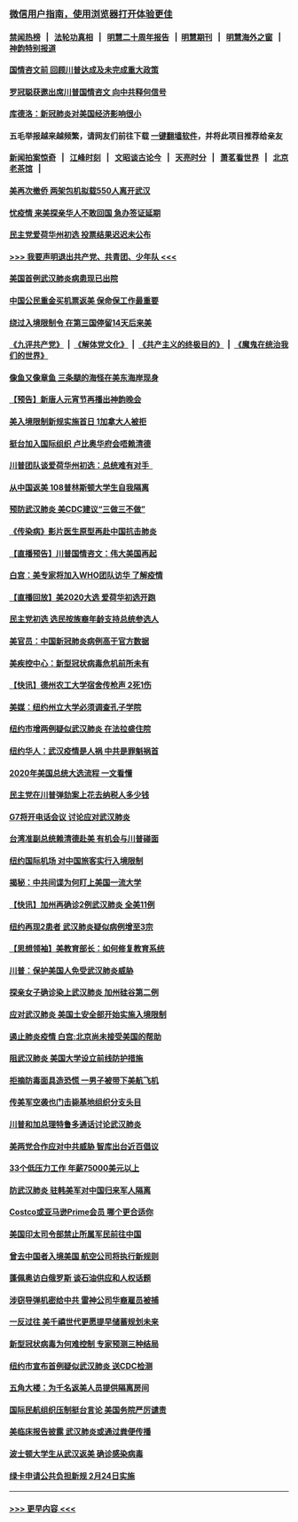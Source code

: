 ### [微信用户指南，使用浏览器打开体验更佳](https://github.com/gfw-breaker/banned-news1/blob/master/indexes/wechat-guide.md?t=0)
#### [禁闻热榜](热点新闻.md?t=0)  &nbsp;&nbsp;|&nbsp;&nbsp; [法轮功真相](https://github.com/gfw-breaker/truth/blob/master/README.md?t=0) &nbsp;&nbsp;|&nbsp;&nbsp; [明慧二十周年报告](https://github.com/gfw-breaker/mh-reports/blob/master/README.md?t=0) &nbsp;&nbsp;|&nbsp;&nbsp;[明慧期刊](https://github.com/gfw-breaker/mh-qikan) &nbsp;&nbsp;|&nbsp;&nbsp; [明慧海外之窗](https://github.com/gfw-breaker/mh-news/blob/master/README.md?t=0) &nbsp;&nbsp;|&nbsp;&nbsp; [神韵特别报道](https://github.com/gfw-breaker/mh-news/blob/master/shenyun.md?t=0)
#### [国情咨文前 回顾川普达成及未完成重大政策](../pages/nsc412/n11844581.md?t=02050311) 
#### [罗冠聪获邀出席川普国情咨文 向中共释何信号](../pages/nsc412/n11844355.md?t=02050311) 
#### [库德洛：新冠肺炎对美国经济影响很小](../pages/nsc412/n11844418.md?t=02050311) 
#### 五毛举报越来越频繁，请网友们前往下载 [一键翻墙软件](https://github.com/gfw-breaker/ssr-accounts)，并将此项目推荐给亲友
#### [新闻拍案惊奇](https://github.com/gfw-breaker/banned-news1/blob/master/pages/link4.md) &nbsp;&nbsp;|&nbsp;&nbsp; [江峰时刻](https://github.com/gfw-breaker/banned-news1/blob/master/pages/link4.md) &nbsp;&nbsp;|&nbsp;&nbsp; [文昭谈古论今](https://github.com/gfw-breaker/banned-news1/blob/master/pages/link4.md) &nbsp;&nbsp;|&nbsp;&nbsp; [天亮时分](https://github.com/gfw-breaker/banned-news1/blob/master/pages/link4.md) &nbsp;&nbsp;|&nbsp;&nbsp; [萧茗看世界](https://github.com/gfw-breaker/banned-news1/blob/master/pages/link4.md) &nbsp;&nbsp;|&nbsp;&nbsp; [北京老茶馆](https://github.com/gfw-breaker/banned-news1/blob/master/pages/link4.md) &nbsp;&nbsp;|&nbsp;&nbsp; 
#### [美再次撤侨 两架包机拟载550人离开武汉](../pages/nsc412/n11844407.md?t=02050311) 
#### [忧疫情 来美探亲华人不敢回国 急办签证延期](../pages/nsc412/n11843344.md?t=02050311) 
#### [民主党爱荷华州初选 投票结果迟迟未公布](../pages/nsc412/n11844207.md?t=02050311) 
#### [>>> 我要声明退出共产党、共青团、少年队 <<<](https://github.com/begood0513/goodnews/blob/master/quit/letter.md) 
#### [美国首例武汉肺炎病患现已出院](../pages/nsc412/n11842740.md?t=02050311) 
#### [中国公民重金买机票返美 保命保工作最重要](../pages/nsc412/n11843282.md?t=02050311) 
#### [绕过入境限制令  在第三国停留14天后来美](../pages/nsc412/n11843341.md?t=02050311) 
#### [《九评共产党》](https://github.com/begood0513/9ping.md/blob/master/README.md) &nbsp;|&nbsp; [《解体党文化》](../../../../jtdwh.md/blob/master/README.md)  &nbsp;|&nbsp; [《共产主义的终极目的》](../../../../gczydzjmd.md/blob/master/README.md) &nbsp;|&nbsp; [《魔鬼在统治我们的世界》](../../../../mgztzwmdsj.md/blob/master/README.md) 
#### [像鱼又像章鱼 三条腿的海怪在美东海岸现身](../pages/nsc412/n11843092.md?t=02050311) 
#### [【预告】新唐人元宵节再播出神韵晚会](../pages/nsc412/n11843192.md?t=02050311) 
#### [美入境限制新规实施首日 1加拿大人被拒](../pages/nsc412/n11843058.md?t=02050311) 
#### [挺台加入国际组织 卢比奥华府会唔赖清德](../pages/nsc412/n11843023.md?t=02050311) 
#### [川普团队谈爱荷华州初选：总统难有对手  ](../pages/nsc412/n11842867.md?t=02050311) 
#### [从中国返美 108普林斯顿大学生自我隔离](../pages/nsc412/n11842714.md?t=02050311) 
#### [预防武汉肺炎 美CDC建议“三做三不做”](../pages/nsc412/n11842700.md?t=02050311) 
#### [《传染病》影片医生原型再赴中国抗击肺炎](../pages/nsc412/n11842626.md?t=02050311) 
#### [【直播预告】川普国情咨文：伟大美国再起](../pages/nsc412/n11842079.md?t=02050311) 
#### [白宫：美专家将加入WHO团队访华 了解疫情](../pages/nsc412/n11842198.md?t=02050311) 
#### [【直播回放】美2020大选 爱荷华初选开跑](../pages/nsc412/n11841820.md?t=02050311) 
#### [民主党初选 选民按族裔年龄支持总统参选人](../pages/nsc412/n11842239.md?t=02050311) 
#### [美官员：中国新冠肺炎病例高于官方数据](../pages/nsc412/n11842452.md?t=02050311) 
#### [美疾控中心：新型冠状病毒危机前所未有](../pages/nsc412/n11842406.md?t=02050311) 
#### [【快讯】德州农工大学宿舍传枪声 2死1伤](../pages/nsc412/n11842279.md?t=02050311) 
#### [美媒：纽约州立大学必须调查孔子学院](../pages/nsc412/n11840637.md?t=02050311) 
#### [纽约市增两例疑似武汉肺炎 在法拉盛住院](../pages/nsc412/n11840625.md?t=02050311) 
#### [纽约华人：武汉疫情是人祸 中共是罪魁祸首](../pages/nsc412/n11840631.md?t=02050311) 
#### [2020年美国总统大选流程 一文看懂](../pages/nsc412/n11842056.md?t=02050311) 
#### [民主党在川普弹劾案上花去纳税人多少钱](../pages/nsc412/n11841941.md?t=02050311) 
#### [G7将开电话会议 讨论应对武汉肺炎](../pages/nsc412/n11841658.md?t=02050311) 
#### [台湾准副总统赖清德赴美 有机会与川普碰面](../pages/nsc412/n11841332.md?t=02050311) 
#### [纽约国际机场  对中国旅客实行入境限制](../pages/nsc412/n11840619.md?t=02050311) 
#### [揭秘：中共间谍为何盯上美国一流大学](../pages/nsc412/n11840270.md?t=02050311) 
#### [【快讯】加州再确诊2例武汉肺炎 全美11例](../pages/nsc412/n11840339.md?t=02050311) 
#### [纽约再现2患者 武汉肺炎疑似病例增至3宗](../pages/nsc412/n11840010.md?t=02050311) 
#### [【思想领袖】美教育部长：如何修复教育系统](../pages/nsc412/n11690865.md?t=02050311) 
#### [川普：保护美国人免受武汉肺炎威胁](../pages/nsc412/n11839718.md?t=02050311) 
#### [探亲女子确诊染上武汉肺炎 加州硅谷第二例](../pages/nsc412/n11839784.md?t=02050311) 
#### [应对武汉肺炎 美国土安全部开始实施入境限制](../pages/nsc412/n11839729.md?t=02050311) 
#### [遏止肺炎疫情 白宫:北京尚未接受美国的帮助](../pages/nsc412/n11839660.md?t=02050311) 
#### [阻武汉肺炎 美国大学设立前线防护措施](../pages/nsc412/n11839479.md?t=02050311) 
#### [拒摘防毒面具造恐慌 一男子被带下美航飞机](../pages/nsc412/n11839455.md?t=02050311) 
#### [传美军空袭也门击毙基地组织分支头目](../pages/nsc412/n11839210.md?t=02050311) 
#### [川普和加总理特鲁多通话讨论武汉肺炎](../pages/nsc412/n11839128.md?t=02050311) 
#### [美两党合作应对中共威胁 智库出台近百倡议](../pages/nsc412/n11838437.md?t=02050311) 
#### [33个低压力工作 年薪75000美元以上](../pages/nsc412/n11834441.md?t=02050311) 
#### [防武汉肺炎 驻韩美军对中国归来军人隔离](../pages/nsc412/n11838970.md?t=02050311) 
#### [Costco或亚马逊Prime会员 哪个更合适你](../pages/nsc412/n11834459.md?t=02050311) 
#### [美国印太司令部禁止所属军民前往中国](../pages/nsc412/n11838418.md?t=02050311) 
#### [曾去中国者入境美国 航空公司将执行新规则](../pages/nsc412/n11838375.md?t=02050311) 
#### [蓬佩奥访白俄罗斯 谈石油供应和人权话题](../pages/nsc412/n11838242.md?t=02050311) 
#### [涉窃导弹机密给中共 雷神公司华裔雇员被捕](../pages/nsc412/n11838129.md?t=02050311) 
#### [一反过往 美千禧世代更愿提早储蓄规划未来](../pages/nsc412/n11837601.md?t=02050311) 
#### [新型冠状病毒为何难控制 专家预测三种结局](../pages/nsc412/n11838002.md?t=02050311) 
#### [纽约市宣布首例疑似武汉肺炎 送CDC检测](../pages/nsc412/n11837852.md?t=02050311) 
#### [五角大楼：为千名返美人员提供隔离房间](../pages/nsc412/n11837831.md?t=02050311) 
#### [国际民航组织压制挺台言论 美国务院严厉谴责](../pages/nsc412/n11837791.md?t=02050311) 
#### [美临床报告披露 武汉肺炎或通过粪便传播](../pages/nsc412/n11837626.md?t=02050311) 
#### [波士顿大学生从武汉返美 确诊感染病毒](../pages/nsc412/n11837580.md?t=02050311) 
#### [绿卡申请公共负担新规 2月24日实施](../pages/nsc412/n11836634.md?t=02050311) 

----
#### [ >>> 更早内容 <<< ](../indexes/nsc412-earlier.md)
